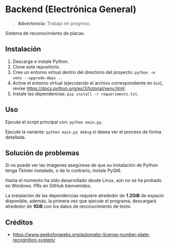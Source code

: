 
# Backend (Electrónica General)

> **Advertencia:** Trabajo en progreso.

Sistema de reconocimiento de placas.

## Instalación

1. Descarge e instale Python.
2. Clone este repositorio.
3. Cree un entorno virtual dentro del directorio del proyecto: `python -m venv --upgrade-deps .`.
4. Active el entorno virtual (ejecutando el archivo correspondiente en `bin`), revise <https://docs.python.org/es/3/tutorial/venv.html>.
5. Instale las dependencias: `pip install -r requeriments.txt`.

## Uso

Ejecute el _script_ principal con: `python main.py`.

Ejecute la variante: `python main.py debug` si desea ver el proceso de forma detallada.

## Solución de problemas

Si no puede ver las imágenes asegúrese de que su instalación de Python tenga TkInter instalado, o de lo contrario, instale PyQt6.

Hasta el momento ha sido desarrollado desde Linux, aún no se ha probado en Windows. _PRs_ en GitHub bienvenidos.

La instalación de las dependencias requiere alrededor de **1.2GiB** de espacio disponible, además, la primera vez que ejecute el programa, descargará alrededor de **1GiB** con los datos de reconocimiento de texto.

## Créditos

- <https://www.geeksforgeeks.org/automatic-license-number-plate-recognition-system/>
